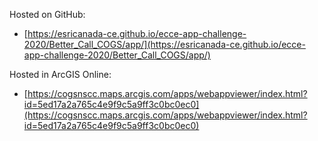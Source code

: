Hosted on GitHub:

- [https://esricanada-ce.github.io/ecce-app-challenge-2020/Better_Call_COGS/app/](https://esricanada-ce.github.io/ecce-app-challenge-2020/Better_Call_COGS/app/)

Hosted in ArcGIS Online:

- [https://cogsnscc.maps.arcgis.com/apps/webappviewer/index.html?id=5ed17a2a765c4e9f9c5a9ff3c0bc0ec0](https://cogsnscc.maps.arcgis.com/apps/webappviewer/index.html?id=5ed17a2a765c4e9f9c5a9ff3c0bc0ec0)
